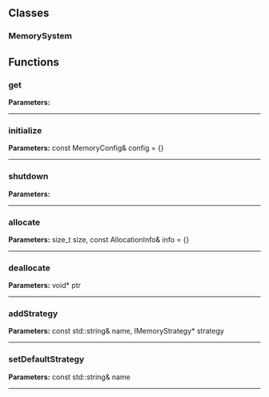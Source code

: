 
## Classes

### MemorySystem




## Functions

### get



**Parameters:** 

---

### initialize



**Parameters:** const MemoryConfig& config = {}

---

### shutdown



**Parameters:** 

---

### allocate



**Parameters:** size_t size, const AllocationInfo& info = {}

---

### deallocate



**Parameters:** void* ptr

---

### addStrategy



**Parameters:** const std::string& name, IMemoryStrategy* strategy

---

### setDefaultStrategy



**Parameters:** const std::string& name

---
